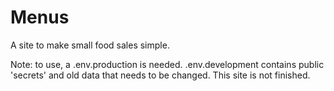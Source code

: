 # Menus

A site to make small food sales simple.

Note: to use, a .env.production is needed. .env.development contains public 'secrets' and old data that needs to be changed.
This site is not finished.
